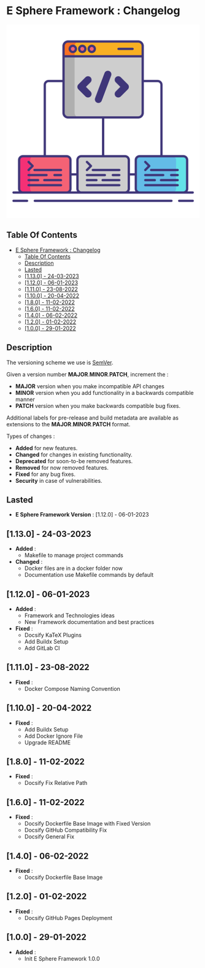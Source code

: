 # E Sphere Framework : Changelog

![Icon](./icon.png)

## Table Of Contents

- [E Sphere Framework : Changelog](#e-sphere-framework--changelog)
  - [Table Of Contents](#table-of-contents)
  - [Description](#description)
  - [Lasted](#lasted)
  - [\[1.13.0\] - 24-03-2023](#1130---24-03-2023)
  - [\[1.12.0\] - 06-01-2023](#1120---06-01-2023)
  - [\[1.11.0\] - 23-08-2022](#1110---23-08-2022)
  - [\[1.10.0\] - 20-04-2022](#1100---20-04-2022)
  - [\[1.8.0\] - 11-02-2022](#180---11-02-2022)
  - [\[1.6.0\] - 11-02-2022](#160---11-02-2022)
  - [\[1.4.0\] - 06-02-2022](#140---06-02-2022)
  - [\[1.2.0\] - 01-02-2022](#120---01-02-2022)
  - [\[1.0.0\] - 29-01-2022](#100---29-01-2022)

## Description

The versioning scheme we use is [SemVer](http://semver.org/).

Given a version number **MAJOR**.**MINOR**.**PATCH**, increment the :

- **MAJOR** version when you make incompatible API changes
- **MINOR** version when you add functionality in a backwards compatible manner
- **PATCH** version when you make backwards compatible bug fixes.

Additional labels for pre-release and build metadata are available as extensions to the **MAJOR**.**MINOR**.**PATCH** format.

Types of changes :

- **Added** for new features.
- **Changed** for changes in existing functionality.
- **Deprecated** for soon-to-be removed features.
- **Removed** for now removed features.
- **Fixed** for any bug fixes.
- **Security** in case of vulnerabilities.

## Lasted

- **E Sphere Framework Version** : [1.12.0] - 06-01-2023

## [1.13.0] - 24-03-2023

- **Added** :
  - Makefile to manage project commands
- **Changed** :
  - Docker files are in a docker folder now
  - Documentation use Makefile commands by default

## [1.12.0] - 06-01-2023

- **Added** :
  - Framework and Technologies ideas
  - New Framework documentation and best practices
- **Fixed** :
  - Docsify KaTeX Plugins
  - Add Buildx Setup
  - Add GitLab CI

## [1.11.0] - 23-08-2022

- **Fixed** :
  - Docker Compose Naming Convention

## [1.10.0] - 20-04-2022

- **Fixed** :
  - Add Buildx Setup
  - Add Docker Ignore File
  - Upgrade README

## [1.8.0] - 11-02-2022

- **Fixed** :
  - Docsify Fix Relative Path

## [1.6.0] - 11-02-2022

- **Fixed** :
  - Docsify Dockerfile Base Image with Fixed Version
  - Docsify GitHub Compatibility Fix
  - Docsify General Fix

## [1.4.0] - 06-02-2022

- **Fixed** :
  - Docsify Dockerfile Base Image

## [1.2.0] - 01-02-2022

- **Fixed** :
  - Docsify GitHub Pages Deployment

## [1.0.0] - 29-01-2022

- **Added** :
  - Init E Sphere Framework 1.0.0
